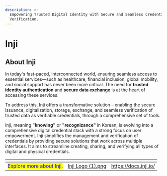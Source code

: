 ```yaml
---
description: >-
  Empowering Trusted Digital Identity with Secure and Seamless Credential
  Verification.
---
```


# Inji

## About Inji

In today's fast-paced, interconnected world, ensuring seamless access to essential services—such as healthcare, financial inclusion, global mobility, and social support has never been more critical. The need for **trusted identity authentication** and **secure data exchange** is at the heart of accessing these services.

To address this, Inji offers a transformative solution – enabling the secure issuance, digitalization, storage, exchange, and seamless verification of trusted data as verifiable credentials, through a comprehensive set of tools.&#x20;

Inji, meaning **"knowing"** or **"recognizance"** in Korean, is evolving into a comprehensive digital credential stack with a strong focus on user empowerment. Inji simplifies the management and verification of credentials by providing secure solutions that work across multiple interfaces. It aims to streamline creating, sharing, and verifying all types of digital and physical credentials.

<table data-view="cards"><thead><tr><th></th><th data-hidden data-card-cover data-type="files"></th><th data-hidden data-card-target data-type="content-ref"></th></tr></thead><tbody><tr><td><mark style="color:blue;">Explore more about Inji.</mark></td><td><a href="../.gitbook/assets/Inji Logo (1).png">Inji Logo (1).png</a></td><td><a href="https://docs.inji.io/">https://docs.inji.io/</a></td></tr></tbody></table>
